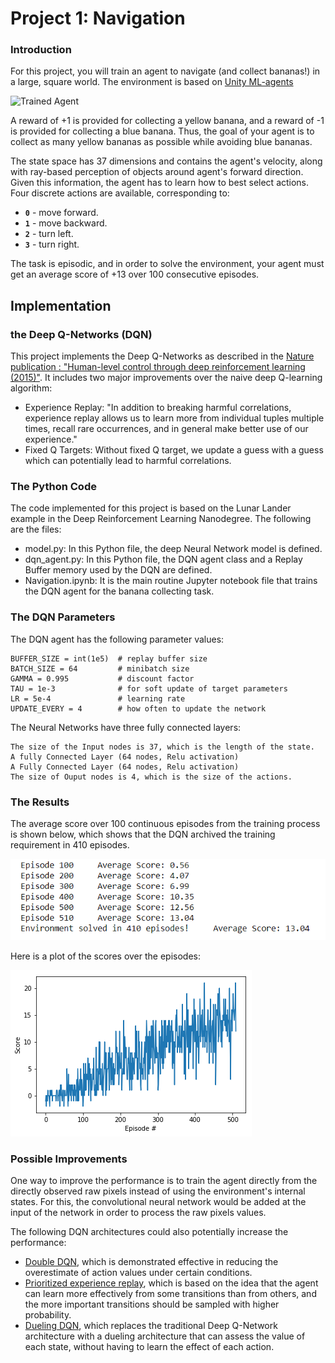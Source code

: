 [//]: # (Image References)

[image1]: https://user-images.githubusercontent.com/10624937/42135619-d90f2f28-7d12-11e8-8823-82b970a54d7e.gif "Trained Agent"

# Project 1: Navigation

### Introduction

For this project, you will train an agent to navigate (and collect bananas!) in a large, square world.  The environment is based on [Unity ML-agents](https://github.com/Unity-Technologies/ml-agents)

![Trained Agent][image1]

A reward of +1 is provided for collecting a yellow banana, and a reward of -1 is provided for collecting a blue banana.  Thus, the goal of your agent is to collect as many yellow bananas as possible while avoiding blue bananas.  

The state space has 37 dimensions and contains the agent's velocity, along with ray-based perception of objects around agent's forward direction.  Given this information, the agent has to learn how to best select actions.  Four discrete actions are available, corresponding to:
- **`0`** - move forward.
- **`1`** - move backward.
- **`2`** - turn left.
- **`3`** - turn right.

The task is episodic, and in order to solve the environment, your agent must get an average score of +13 over 100 consecutive episodes.

## Implementation

###  the Deep Q-Networks (DQN)

This project implements the Deep Q-Networks as described in the [Nature publication : "Human-level control through deep reinforcement learning (2015)"](https://storage.googleapis.com/deepmind-media/dqn/DQNNaturePaper.pdf). It includes two major improvements over the naive deep Q-learning algorithm:
 - Experience Replay: "In addition to breaking harmful correlations, experience replay allows us to learn more from individual tuples multiple times, recall rare occurrences, and in general make better use of our experience."
 - Fixed Q Targets: Without fixed Q target, we update a guess with a guess which can potentially lead to harmful correlations.

### The Python Code 

The code implemented for this project is based on the Lunar Lander example in the Deep Reinforcement Learning Nanodegree. The following are the files:

- model.py: In this Python file, the deep Neural Network model is defined. 
- dqn_agent.py:  In this Python file, the DQN agent class and a Replay Buffer memory used by the DQN are defined.
- Navigation.ipynb:  It is the main routine Jupyter notebook file that trains the DQN agent for the banana collecting task.
 

### The DQN Parameters 

The DQN agent has the following parameter values: 

```
BUFFER_SIZE = int(1e5)  # replay buffer size
BATCH_SIZE = 64         # minibatch size 
GAMMA = 0.995           # discount factor 
TAU = 1e-3              # for soft update of target parameters
LR = 5e-4               # learning rate 
UPDATE_EVERY = 4        # how often to update the network
```

The Neural Networks have three fully connected layers:

```
The size of the Input nodes is 37, which is the length of the state. 
A fully Connected Layer (64 nodes, Relu activation)
A Fully Connected Layer (64 nodes, Relu activation) 
The size of Ouput nodes is 4, which is the size of the actions.
```

###  The Results
The average score over 100 continuous episodes from the training process is shown below, which shows that the DQN archived the training requirement in 410 episodes.

![Training process](images/training_process.PNG)

Here is a plot of the scores over the episodes: 

![Score evolution during the training](images/training_score.png)

### Possible Improvements
One way to improve the performance is to train the agent directly from the directly observed raw pixels instead of using the environment's internal states. For this,  the convolutional neural network would be added at the input of the network in order to process the raw pixels values.

The following DQN architectures could also potentially increase the performance:
- [Double DQN](https://arxiv.org/abs/1509.06461), which is demonstrated effective in reducing the overestimate of action values under certain conditions.
- [Prioritized experience replay](https://arxiv.org/abs/1511.05952), which is based on the idea that the agent can learn more effectively from some transitions than from others, and the more important transitions should be sampled with higher probability.
- [Dueling DQN](https://arxiv.org/abs/1511.06581), which replaces the traditional Deep Q-Network architecture with a dueling architecture that can assess the value of each state, without having to learn the effect of each action.
